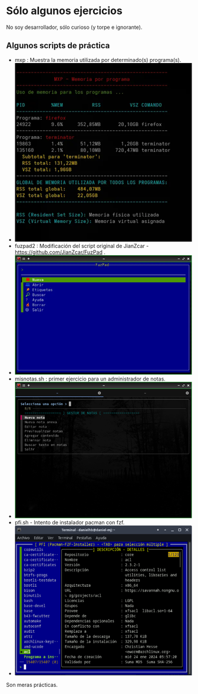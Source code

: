 # Sólo algunos ejercicios
No soy desarrollador, sólo curioso (y torpe e ignorante).
## Algunos scripts  de práctica
- mxp : Muestra la memoria utilizada por determinado(s) programa(s).
- ![](mxp.png)
- fuzpad2 : Modificación del script original de JianZcar - https://github.com/JianZcar/FuzPad .
- ![](menu.webp)
- misnotas.sh : primer ejercicio para un administrador de notas.
- ![](imagenes/captura1.png)
- pfi.sh - Intento de instalador pacman con fzf.
- ![](pfi.png)

Son meras prácticas.
